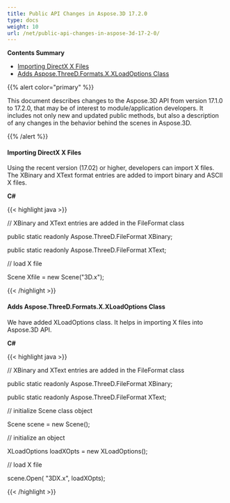 ```yaml
---
title: Public API Changes in Aspose.3D 17.2.0
type: docs
weight: 10
url: /net/public-api-changes-in-aspose-3d-17-2-0/
---
```


**Contents Summary**

- [Importing DirectX X Files](#PublicAPIChangesinAspose.3D17.2.0-ImportingDirectXXFiles)
- [Adds Aspose.ThreeD.Formats.X.XLoadOptions Class](#PublicAPIChangesinAspose.3D17.2.0-AddsAspose.ThreeD.Formats.X.XLoadOptionsClass)

{{% alert color="primary" %}} 

This document describes changes to the Aspose.3D API from version 17.1.0 to 17.2.0, that may be of interest to module/application developers. It includes not only new and updated public methods, but also a description of any changes in the behavior behind the scenes in Aspose.3D.

{{% /alert %}} 
#### **Importing DirectX X Files**
Using the recent version (17.02) or higher, developers can import X files. The XBinary and XText format entries are added to import binary and ASCII X files.

**C#**

{{< highlight java >}}

 // XBinary and XText entries are added in the FileFormat class

public static readonly Aspose.ThreeD.FileFormat XBinary;

public static readonly Aspose.ThreeD.FileFormat XText;

// load X file

Scene Xfile = new Scene("3D.x");

{{< /highlight >}}
#### **Adds Aspose.ThreeD.Formats.X.XLoadOptions Class**
We have added XLoadOptions class. It helps in importing X files into Aspose.3D API.

**C#**

{{< highlight java >}}

 // XBinary and XText entries are added in the FileFormat class

public static readonly Aspose.ThreeD.FileFormat XBinary;

public static readonly Aspose.ThreeD.FileFormat XText;

// initialize Scene class object

Scene scene = new Scene();

// initialize an object

XLoadOptions loadXOpts = new XLoadOptions();

// load X file

scene.Open( "3DX.x", loadXOpts);

{{< /highlight >}}
